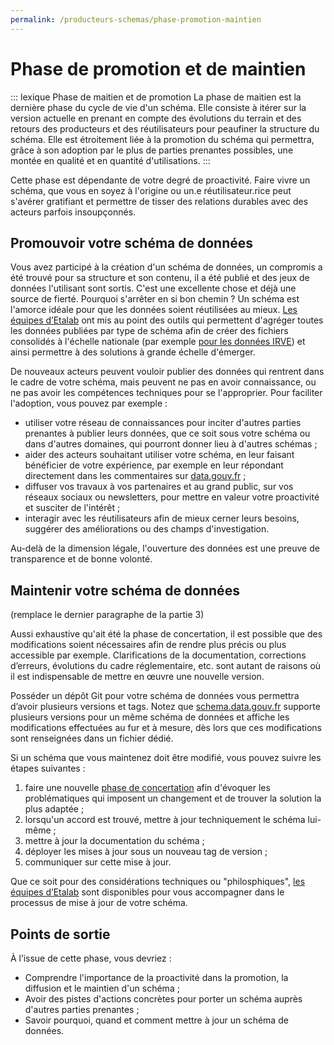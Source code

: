 ```yaml
---
permalink: /producteurs-schemas/phase-promotion-maintien
---
```


# Phase de promotion et de maintien

::: lexique Phase de maitien et de promotion
La phase de maitien est la dernière phase du cycle de vie d'un schéma. Elle consiste à itérer sur la version actuelle en prenant en compte des évolutions du terrain et des retours des producteurs et des réutilisateurs pour peaufiner la structure du schéma. Elle est étroitement liée à la promotion du schéma qui permettra, grâce à son adoption par le plus de parties prenantes possibles, une montée en qualité et en quantité d'utilisations.
:::

Cette phase est dépendante de votre degré de proactivité. Faire vivre un schéma, que vous en soyez à l'origine ou un.e réutilisateur.rice peut s'avérer gratifiant et permettre de tisser des relations durables avec des acteurs parfois insoupçonnés.

## Promouvoir votre schéma de données

Vous avez participé à la création d'un schéma de données, un compromis a été trouvé pour sa structure et son contenu, il a été publié et des jeux de données l'utilisant sont sortis. C'est une excellente chose et déjà une source de fierté. Pourquoi s'arrêter en si bon chemin ? Un schéma est l'amorce idéale pour que les données soient réutilisées au mieux. [Les équipes d’Etalab](https://www.etalab.gouv.fr/contact) ont mis au point des outils qui permettent d'agréger toutes les données publiées par type de schéma afin de créer des fichiers consolidés à l'échelle nationale (par exemple [pour les données IRVE](https://www.data.gouv.fr/fr/datasets/fichier-consolide-des-bornes-de-recharge-pour-vehicules-electriques/)) et ainsi permettre à des solutions à grande échelle d'émerger.

De nouveaux acteurs peuvent vouloir publier des données qui rentrent dans le cadre de votre schéma, mais peuvent ne pas en avoir connaissance, ou ne pas avoir les compétences techniques pour se l'approprier. Pour faciliter l'adoption, vous pouvez par exemple :
* utiliser votre réseau de connaissances pour inciter d'autres parties prenantes à publier leurs données, que ce soit sous votre schéma ou dans d'autres domaines, qui pourront donner lieu à d'autres schémas ;
* aider des acteurs souhaitant utiliser votre schéma, en leur faisant bénéficier de votre expérience, par exemple en leur répondant directement dans les commentaires sur [data.gouv.fr](https://www.data.gouv.fr) ;
* diffuser vos travaux à vos partenaires et au grand public, sur vos réseaux sociaux ou newsletters, pour mettre en valeur votre proactivité et susciter de l'intérêt ;
* interagir avec les réutilisateurs afin de mieux cerner leurs besoins, suggérer des améliorations ou des champs d'investigation.

Au-delà de la dimension légale, l'ouverture des données est une preuve de transparence et de bonne volonté.

## Maintenir votre schéma de données

(remplace le dernier paragraphe de la partie 3)

Aussi exhaustive qu'ait été la phase de concertation, il est possible que des modifications soient nécessaires afin de rendre plus précis ou plus accessible par exemple. Clarifications de la documentation, corrections d’erreurs, évolutions du cadre réglementaire, etc. sont autant de raisons où il est indispensable de mettre en œuvre une nouvelle version.

Posséder un dépôt Git pour votre schéma de données vous permettra d’avoir plusieurs versions et tags. Notez que [schema.data.gouv.fr](https://schema.data.gouv.fr) supporte plusieurs versions pour un même schéma de données et affiche les modifications effectuées au fur et à mesure, dès lors que ces modifications sont renseignées dans un fichier dédié.

Si un schéma que vous maintenez doit être modifié, vous pouvez suivre les étapes suivantes :
1. faire une nouvelle [phase de concertation](2-phase-concertation.md) afin d'évoquer les problématiques qui imposent un changement et de trouver la solution la plus adaptée ;
2. lorsqu'un accord est trouvé, mettre à jour techniquement le schéma lui-même ;
3. mettre à jour la documentation du schéma ;
4. déployer les mises à jour sous un nouveau tag de version ;
5. communiquer sur cette mise à jour.

Que ce soit pour des considérations techniques ou "philosphiques", [les équipes d’Etalab](https://www.etalab.gouv.fr/contact) sont disponibles pour vous accompagner dans le processus de mise à jour de votre schéma.

## Points de sortie
À l’issue de cette phase, vous devriez :

- Comprendre l'importance de la proactivité dans la promotion, la diffusion et le maintien d'un schéma ;
- Avoir des pistes d'actions concrètes pour porter un schéma auprès d'autres parties prenantes ;
- Savoir pourquoi, quand et comment mettre à jour un schéma de données.